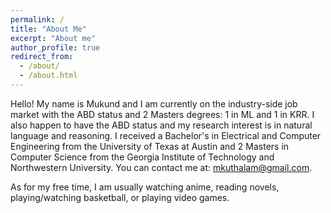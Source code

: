 ```yaml
---
permalink: /
title: "About Me"
excerpt: "About me"
author_profile: true
redirect_from:
  - /about/
  - /about.html
---
```


Hello! My name is Mukund and I am currently on the industry-side job market with the ABD status and 2 Masters degrees: 1 in ML and 1 in KRR. I also happen to have the ABD status and my research interest is in natural language and reasoning. I received a Bachelor's in Electrical and Computer Engineering from the University of Texas at Austin and 2 Masters in Computer Science from the Georgia Institute of Technology and Northwestern University. You can contact me at: mkuthalam@gmail.com.

As for my free time, I am usually watching anime, reading novels, playing/watching basketball, or playing video games.
